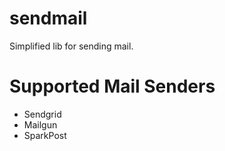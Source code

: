 # sendmail

Simplified lib for sending mail.

# Supported Mail Senders

- Sendgrid
- Mailgun
- SparkPost
